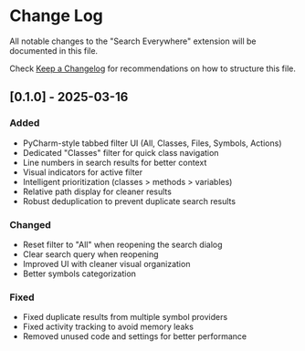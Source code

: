 # Change Log

All notable changes to the "Search Everywhere" extension will be documented in this file.

Check [Keep a Changelog](http://keepachangelog.com/) for recommendations on how to structure this file.

## [0.1.0] - 2025-03-16

### Added
- PyCharm-style tabbed filter UI (All, Classes, Files, Symbols, Actions)
- Dedicated "Classes" filter for quick class navigation
- Line numbers in search results for better context
- Visual indicators for active filter
- Intelligent prioritization (classes > methods > variables)
- Relative path display for cleaner results
- Robust deduplication to prevent duplicate search results

### Changed
- Reset filter to "All" when reopening the search dialog
- Clear search query when reopening
- Improved UI with cleaner visual organization
- Better symbols categorization

### Fixed
- Fixed duplicate results from multiple symbol providers
- Fixed activity tracking to avoid memory leaks
- Removed unused code and settings for better performance